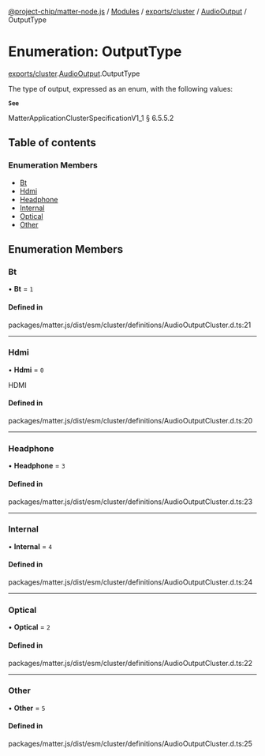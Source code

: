 [@project-chip/matter-node.js](../README.md) / [Modules](../modules.md) / [exports/cluster](../modules/exports_cluster.md) / [AudioOutput](../modules/exports_cluster.AudioOutput.md) / OutputType

# Enumeration: OutputType

[exports/cluster](../modules/exports_cluster.md).[AudioOutput](../modules/exports_cluster.AudioOutput.md).OutputType

The type of output, expressed as an enum, with the following values:

**`See`**

MatterApplicationClusterSpecificationV1_1 § 6.5.5.2

## Table of contents

### Enumeration Members

- [Bt](exports_cluster.AudioOutput.OutputType.md#bt)
- [Hdmi](exports_cluster.AudioOutput.OutputType.md#hdmi)
- [Headphone](exports_cluster.AudioOutput.OutputType.md#headphone)
- [Internal](exports_cluster.AudioOutput.OutputType.md#internal)
- [Optical](exports_cluster.AudioOutput.OutputType.md#optical)
- [Other](exports_cluster.AudioOutput.OutputType.md#other)

## Enumeration Members

### Bt

• **Bt** = ``1``

#### Defined in

packages/matter.js/dist/esm/cluster/definitions/AudioOutputCluster.d.ts:21

___

### Hdmi

• **Hdmi** = ``0``

HDMI

#### Defined in

packages/matter.js/dist/esm/cluster/definitions/AudioOutputCluster.d.ts:20

___

### Headphone

• **Headphone** = ``3``

#### Defined in

packages/matter.js/dist/esm/cluster/definitions/AudioOutputCluster.d.ts:23

___

### Internal

• **Internal** = ``4``

#### Defined in

packages/matter.js/dist/esm/cluster/definitions/AudioOutputCluster.d.ts:24

___

### Optical

• **Optical** = ``2``

#### Defined in

packages/matter.js/dist/esm/cluster/definitions/AudioOutputCluster.d.ts:22

___

### Other

• **Other** = ``5``

#### Defined in

packages/matter.js/dist/esm/cluster/definitions/AudioOutputCluster.d.ts:25
